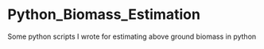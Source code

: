 # Python_Biomass_Estimation
Some python scripts I wrote for estimating above ground biomass in python
